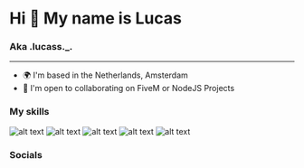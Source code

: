 # Hi 👋 My name is Lucas

### Aka .lucass._.

***

- 🌍 I'm based in the Netherlands, Amsterdam
- 🤝 I'm open to collaborating on FiveM or NodeJS Projects

### My skills
![alt text](https://i.imgur.com/kkRcPe6.png) ![alt text](https://i.imgur.com/kkRcPe6.png) ![alt text](https://i.imgur.com/kkRcPe6.png) ![alt text](https://i.imgur.com/kkRcPe6.png) ![alt text](https://i.imgur.com/kkRcPe6.png)


### Socials
